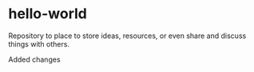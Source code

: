 # hello-world
Repository to place to store ideas, resources, or even share and discuss things with others.

Added changes
